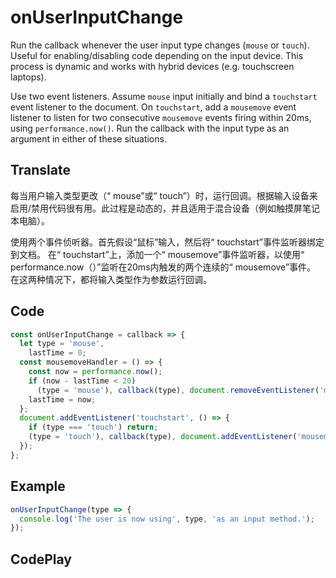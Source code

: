 # onUserInputChange

Run the callback whenever the user input type changes (`mouse` or `touch`). Useful for enabling/disabling code depending on the input device. This process is dynamic and works with hybrid devices (e.g. touchscreen laptops).

Use two event listeners. Assume `mouse` input initially and bind a `touchstart` event listener to the document. 
On `touchstart`, add a `mousemove` event listener to listen for two consecutive `mousemove` events firing within 20ms, using `performance.now()`.
Run the callback with the input type as an argument in either of these situations.

## Translate

每当用户输入类型更改（“ mouse”或“ touch”）时，运行回调。根据输入设备来启用/禁用代码很有用。此过程是动态的，并且适用于混合设备（例如触摸屏笔记本电脑）。

使用两个事件侦听器。首先假设“鼠标”输入，然后将“ touchstart”事件监听器绑定到文档。
在“ touchstart”上，添加一个“ mousemove”事件监听器，以使用“ performance.now（）”监听在20ms内触发的两个连续的“ mousemove”事件。
在这两种情况下，都将输入类型作为参数运行回调。

## Code

```js
const onUserInputChange = callback => {
  let type = 'mouse',
    lastTime = 0;
  const mousemoveHandler = () => {
    const now = performance.now();
    if (now - lastTime < 20)
      (type = 'mouse'), callback(type), document.removeEventListener('mousemove', mousemoveHandler);
    lastTime = now;
  };
  document.addEventListener('touchstart', () => {
    if (type === 'touch') return;
    (type = 'touch'), callback(type), document.addEventListener('mousemove', mousemoveHandler);
  });
};
```

## Example

```js
onUserInputChange(type => {
  console.log('The user is now using', type, 'as an input method.');
});
```

## CodePlay

<template>
  <code-play codeplay-id="" />
</template>
